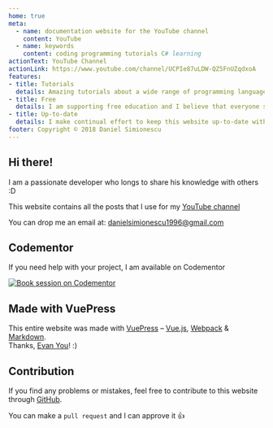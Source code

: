 ```yaml
---
home: true
meta:
  - name: documentation website for the YouTube channel
    content: YouTube
  - name: keywords
    content: coding programming tutorials C# learning
actionText: YouTube Channel
actionLink: https://www.youtube.com/channel/UCPIe87uLDW-QZ5FnUZqdxoA
features:
- title: Tutorials
  details: Amazing tutorials about a wide range of programming languages C#, JavaScript, Python etc.
- title: Free
  details: I am supporting free education and I believe that everyone should have access to great resources.
- title: Up-to-date
  details: I make continual effort to keep this website up-to-date with the latest technology trends.
footer: Copyright © 2018 Daniel Simionescu
---
```


## Hi there!

I am a passionate developer who longs to share his knowledge with others :D 

This website contains all the posts that I use for my [YouTube channel](https://www.youtube.com/channel/UCPIe87uLDW-QZ5FnUZqdxoA)

You can drop me an email at: [danielsimionescu1996@gmail.com](mailto:danielsimionescu1996@gmail.com)

<!-- ## Donation Link

If you think that my work helps you, consider supporting me through a donation :) 

[![Donate](https://img.shields.io/badge/Donate-PayPal-green.svg)](https://www.paypal.com)

With your help, I can continue providing programmers around the world with the best resources. -->

## Codementor

If you need help with your project, I am available on Codementor

[![Book session on Codementor](https://cdn.codementor.io/badges/book_session_github.svg)](https://www.codementor.io/danielsimionescu1996?utm_source=github&utm_medium=button&utm_term=danielsimionescu1996&utm_campaign=github)

## Made with VuePress
This entire website was made with [VuePress](https://vuepress.vuejs.org/) – [Vue.js](https://github.com/vuejs/vue), [Webpack](https://github.com/webpack/webpack) & [Markdown](https://github.com/markdown-it/markdown-it). <br>
Thanks, [Evan You](https://github.com/yyx990803)! :)

## Contribution
If you find any problems or mistakes, feel free to contribute to this website through [GitHub](https://github.com/danielsimionescu/website). 

You can make a `pull request` and I can approve it :+1:
